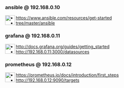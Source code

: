 ### ansible @ 192.168.0.10

<img src="https://www.ansible.com/hs-fs/hub/file-448313641-png/favicon.png" width="32" height="32" align="left" />

- https://www.ansible.com/resources/get-started
- [tree/master/ansible](tree/master/ansible)

### grafana @ 192.168.0.11

<img src="https://grafana.com/img/fav32.png" width="32" height="32" align="left" />

- http://docs.grafana.org/guides/getting_started
- http://192.168.0.11:3000/datasources

### prometheus @ 192.168.0.12

<img src="https://prometheus.io/assets/favicons/favicon.ico" width="32" height="32" align="left" />

- https://prometheus.io/docs/introduction/first_steps
- http://192.168.0.12:9090/targets
